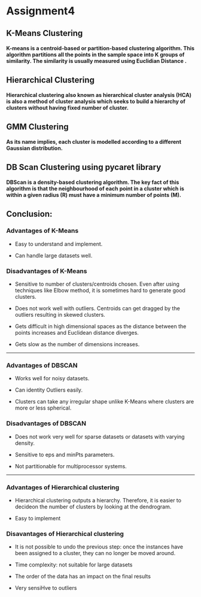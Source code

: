 # Assignment4

## **K-Means Clustering**

#### K-means is a centroid-based or partition-based clustering algorithm.  This algorithm partitions all the points in the sample space into K groups of similarity. The similarity is usually measured using Euclidian Distance .

## **Hierarchical Clustering**

#### Hierarchical clustering also known as hierarchical cluster analysis (HCA) is also a method of cluster analysis which seeks to build a hierarchy of clusters without having fixed number of cluster. 

## **GMM Clustering**

#### As its name implies, each cluster is modelled according to a different Gaussian distribution.

## **DB Scan Clustering using pycaret library**

#### DBScan is a density-based clustering algorithm. The key fact of this algorithm is that the neighbourhood of each point in a cluster which is within a given radius (R) must have a minimum number of points (M).

## **Conclusion:**

### Advantages of K-Means

- Easy to understand and implement.

- Can handle large datasets well.

### Disadvantages of K-Means
- Sensitive to number of clusters/centroids chosen. Even after using techniques like Elbow method, it is sometimes hard to generate good clusters.

- Does not work well with outliers. Centroids can get dragged by the outliers resulting in skewed clusters.

- Gets difficult in high dimensional spaces as the distance between the points increases and Euclidean distance diverges.

- Gets slow as the number of dimensions increases.

---

### Advantages of DBSCAN
- Works well for noisy datasets.

- Can identity Outliers easily.

- Clusters can take any irregular shape unlike K-Means where clusters are more or less spherical.

### Disadvantages of DBSCAN
- Does not work very well for sparse datasets or datasets with varying density.

- Sensitive to eps and minPts parameters.

- Not partitionable for multiprocessor systems.

---
### Advantages	of Hierarchical	clustering
- Hierarchical	clustering	outputs	a	hierarchy. Therefore,	it	is	easier	to	decideon	the	number	of	clusters	by	looking	at	the	dendrogram.

- Easy	to	implement	

### Disavantages	of Hierarchical	clustering
- It	is	not	possible	to	undo	the	previous	step:	once	the	instances	have	been	assigned	to	a	cluster,	they	can	no	longer	be	moved	around.	

- Time	complexity:	not	suitable	for	large	datasets

- The	order	of	the	data	has	an	impact	on	the	final	results	

- Very	sensiHve	to	outliers
